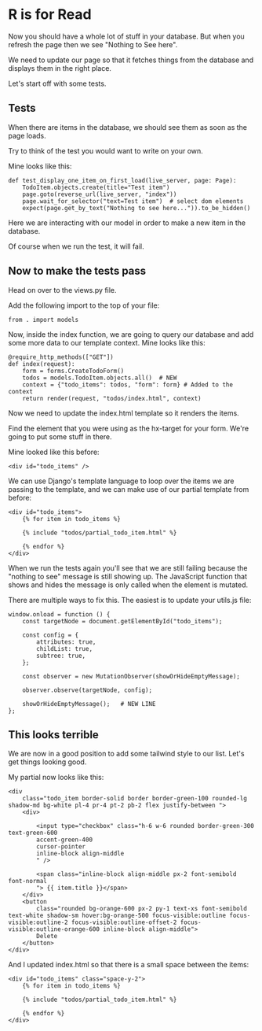 # R is for Read

Now you should have a whole lot of stuff in your database. But when you refresh the page then we see "Nothing to See here".

We need to update our page so that it fetches things from the database and displays them in the right place. 

Let's start off with some tests.

## Tests 

When there are items in the database, we should see them as soon as the page loads. 

Try to think of the test you would want to write on your own.

Mine looks like this:

```
def test_display_one_item_on_first_load(live_server, page: Page):
    TodoItem.objects.create(title="Test item")
    page.goto(reverse_url(live_server, "index"))
    page.wait_for_selector("text=Test item")  # select dom elements
    expect(page.get_by_text("Nothing to see here...")).to_be_hidden()
```

Here we are interacting with our model in order to make a new item in the database. 

Of course when we run the test, it will fail.

## Now to make the tests pass

Head on over to the views.py file.

Add the following import to the top of your file:

```
from . import models
```

Now, inside the index function, we are going to query our database and add some more data to our template context.  Mine looks like this:

```
@require_http_methods(["GET"])
def index(request):
    form = forms.CreateTodoForm()
    todos = models.TodoItem.objects.all()  # NEW
    context = {"todo_items": todos, "form": form} # Added to the context
    return render(request, "todos/index.html", context)
```

Now we need to update the index.html template so it renders the items.

Find the element that you were using as the hx-target for your form. We're going to put some stuff in there.

Mine looked like this before:

```
<div id="todo_items" />
```

We can use Django's template language to loop over the items we are passing to the template, and we can make use of our partial template from before:

```
<div id="todo_items">
    {% for item in todo_items %}
    
    {% include "todos/partial_todo_item.html" %}
    
    {% endfor %}
</div>

```

When we run the tests again you'll see that we are still failing because the "nothing to see" message is still showing up. The JavaScript function that shows and hides the message is only called when the element is mutated. 

There are multiple ways to fix this. The easiest is to update your utils.js file:

```
window.onload = function () {
    const targetNode = document.getElementById("todo_items");

    const config = {
        attributes: true,
        childList: true,
        subtree: true,
    };

    const observer = new MutationObserver(showOrHideEmptyMessage);

    observer.observe(targetNode, config);

    showOrHideEmptyMessage();   # NEW LINE
};

```

## This looks terrible

We are now in a good position to add some tailwind style to our list. Let's get things looking good. 

My partial now looks like this:

```
<div
    class="todo_item border-solid border border-green-100 rounded-lg shadow-md bg-white pl-4 pr-4 pt-2 pb-2 flex justify-between ">
    <div>

        <input type="checkbox" class="h-6 w-6 rounded border-green-300 text-green-600
        accent-green-400 
        cursor-pointer
        inline-block align-middle
        " />

        <span class="inline-block align-middle px-2 font-semibold font-normal
        "> {{ item.title }}</span>
    </div>
    <button
        class="rounded bg-orange-600 px-2 py-1 text-xs font-semibold text-white shadow-sm hover:bg-orange-500 focus-visible:outline focus-visible:outline-2 focus-visible:outline-offset-2 focus-visible:outline-orange-600 inline-block align-middle">
        Delete
    </button>
</div>
```

And I updated index.html so that there is a small space between the items:

```
<div id="todo_items" class="space-y-2">
    {% for item in todo_items %}

    {% include "todos/partial_todo_item.html" %}

    {% endfor %}
</div>
```